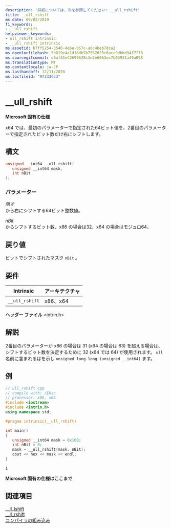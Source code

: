 ```yaml
---
description: '詳細については、次を参照してください: __ull_rshift'
title: __ull_rshift
ms.date: 09/02/2019
f1_keywords:
- __ull_rshift
helpviewer_keywords:
- ull_rshift intrinsic
- __ull_rshift intrinsic
ms.assetid: b7ff5254-3540-4e6e-b57c-a6c4beb7dca2
ms.openlocfilehash: 5b819e4a1df8db7b7562023c6acc9dbbd94f7f76
ms.sourcegitcommit: d6af41e42699628c3e2e6063ec7b03931a49a098
ms.translationtype: MT
ms.contentlocale: ja-JP
ms.lasthandoff: 12/11/2020
ms.locfileid: "97333623"
---
```

# <a name="__ull_rshift"></a>__ull_rshift

**Microsoft 固有の仕様**

x64 では、最初のパラメーターで指定された64ビット値を、2番目のパラメーターで指定されたビット数だけ右にシフトします。

## <a name="syntax"></a>構文

```C
unsigned __int64 __ull_rshift(
   unsigned __int64 mask,
   int nBit
);
```

### <a name="parameters"></a>パラメーター

*隠す*\
から右にシフトする64ビット整数値。

*nBit*\
からシフトするビット数、x86 の場合は32、x64 の場合はモジュロ64。

## <a name="return-value"></a>戻り値

ビットでシフトされたマスク `nBit` 。

## <a name="requirements"></a>要件

|Intrinsic|アーキテクチャ|
|---------------|------------------|
|`__ull_rshift`|x86、x64|

**ヘッダー ファイル** \<intrin.h>

## <a name="remarks"></a>解説

2番目のパラメーターが x86 の場合は 31 (x64 の場合は 63) を超える場合は、シフトするビット数を決定するために 32 (x64 では 64) が使用されます。 `ull`名前に含まれるはを示し `unsigned long long (unsigned __int64)` ます。

## <a name="example"></a>例

```cpp
// ull_rshift.cpp
// compile with: /EHsc
// processor: x86, x64
#include <iostream>
#include <intrin.h>
using namespace std;

#pragma intrinsic(__ull_rshift)

int main()
{
   unsigned __int64 mask = 0x100;
   int nBit = 8;
   mask = __ull_rshift(mask, nBit);
   cout << hex << mask << endl;
}
```

```Output
1
```

**Microsoft 固有の仕様はここまで**

## <a name="see-also"></a>関連項目

[__ll_lshift](../intrinsics/ll-lshift.md)\
[__ll_rshift](../intrinsics/ll-rshift.md)\
[コンパイラの組み込み](../intrinsics/compiler-intrinsics.md)
